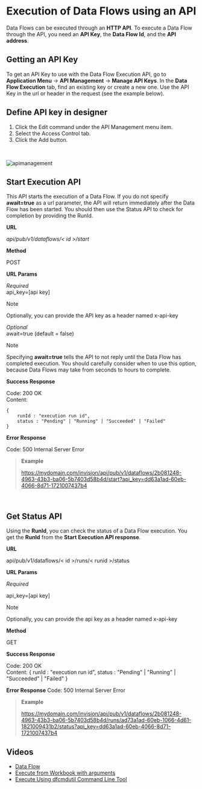 # Execution of Data Flows using an API

Data Flows can be executed through an **HTTP API**. To execute a Data Flow through the API, you need an **API Key**, the **Data Flow Id**, and the **API address**.
<br/>

## Getting an API Key

To get an API Key to use with the Data Flow Execution API, go to **Application Menu** -> **API Management** -> **Manage API Keys**. In the **Data Flow Execution** tab, find an existing key or create a new one. Use the API Key in the url or header in the request (see the example below).
<br/>

## Define API key in designer

1. Click the Edit command under the API Management menu item.
2. Select the Access Control tab.
3. Click the Add button.

<br/>

![apimanagement](https://profitbasedocs.blob.core.windows.net/images/apimanagement.png)
<br/>




## Start Execution API

This API starts the execution of a Data Flow. If you do not specify **await=true** as a url parameter, the API will return immediately after the Data Flow has been started. You should then use the Status API to check for completion by providing the RunId. 

**URL**

*api/pub/v1/dataflows/< id >/start*

**Method**

POST

**URL Params**

*Required*  
api_key=[api key]

> [!NOTE]
> Optionally, you can provide the API key as a header named x-api-key

*Optional*  
await=true (default = false)

> [!NOTE]
> Specifying **await=true** tells the API to not reply until the Data Flow has completed execution. You should carefully consider when to use this option, because Data Flows may take from seconds to hours to complete.

**Success Response**

Code: 200 OK  
Content: 

    {
        runId : "execution run id", 
        status : "Pending" | "Running" | "Succeeded" | "Failed" 
    }

**Error Response**

Code: 500 Internal Server Error

>**Example**
>
>https://mydomain.com/invision/api/pub/v1/dataflows/2b081248-4963-43b3-ba06-5b7403d58b4d/start?api_key=dd63a1ad-60eb-4066-8d71-1721007437b4

<br/>

## Get Status API

Using the **RunId**, you can check the status of a Data Flow execution. You get the **RunId** from the **Start Execution API response**.

**URL**

api/pub/v1/dataflows/< id >/runs/< runid >/status

**URL Params**

*Required*

api_key=[api key]

> [!NOTE]
> Optionally, you can provide the api key as a header named x-api-key

**Method**

GET

**Success Response**

Code: 200 OK  
Content: 
    {
        runId : "execution run id", 
        status : "Pending" | "Running" | "Succeeded" | "Failed" 
    }

**Error Response**
Code: 500 Internal Server Error

>**Example**
>
>https://mydomain.com/invision/api/pub/v1/dataflows/2b081248-4963-43b3-ba06-5b7403d58b4d/runs/ad73a1ad-60eb-1066-4d61-1821009431b2/status?api_key=dd63a1ad-60eb-4066-8d71-1721007437b4

## Videos

* [Data Flow](../../../videos/dataflows.md)
* [Execute from Workbook with arguments](https://profitbasedocs.blob.core.windows.net/videos/Data%20Flow%20-%20Execute%20from%20Workbook%20with%20arguments.mp4)
* [Execute Using dfcmdutil Command Line Tool](https://profitbasedocs.blob.core.windows.net/videos/Data%20Flow%20-%20Execute%20using%20dfcmdutil%20command%20line%20tool.mp4)
